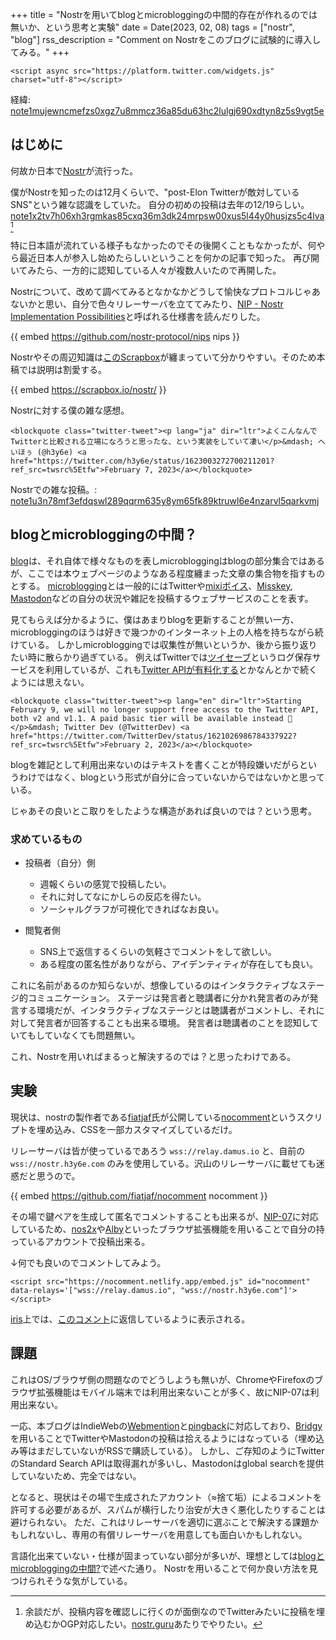 +++
title = "Nostrを用いてblogとmicrobloggingの中間的存在が作れるのでは無いか、という思考と実験"
date = Date(2023, 02, 08)
tags = ["nostr", "blog"]
rss_description = "Comment on Nostrをこのブログに試験的に導入してみる。"
+++

~~~
<script async src="https://platform.twitter.com/widgets.js" charset="utf-8"></script>
~~~

経緯: [note1mujewncmefzs0xgz7u8mmcz36a85du63hc2lulgj690xdtyn8z5s9vgt5e](https://iris.to/#/post/note1mujewncmefzs0xgz7u8mmcz36a85du63hc2lulgj690xdtyn8z5s9vgt5e)

## はじめに
何故か日本で[Nostr](https://github.com/nostr-protocol/nostr)が流行った。

僕がNostrを知ったのは12月くらいで、"post-Elon Twitterが敵対しているSNS"という雑な認識をしていた。
自分の初めの投稿は去年の12/19らしい。
[note1x2tv7h06xh3rgmkas85cxq36m3dk24mrpsw00xus5l44y0husjzs5c4lva](https://iris.to/#/post/note1x2tv7h06xh3rgmkas85cxq36m3dk24mrpsw00xus5l44y0husjzs5c4lva) [^余談]

特に日本語が流れている様子もなかったのでその後開くこともなかったが、何やら最近日本人が参入し始めたらしいということを何かの記事で知った。
再び開いてみたら、一方的に認知している人々が複数人いたので再開した。

Nostrについて、改めて調べてみるとなかなかどうして愉快なプロトコルじゃあないかと思い、自分で色々リレーサーバを立ててみたり、[NIP - Nostr Implementation Possibilities](https://github.com/nostr-protocol/nips)と呼ばれる仕様書を読んだりした。

{{ embed https://github.com/nostr-protocol/nips nips }}

Nostrやその周辺知識は[このScrapbox](https://scrapbox.io/nostr/)が纏まっていて分かりやすい。そのため本稿では説明は割愛する。

{{ embed https://scrapbox.io/nostr/ }}

Nostrに対する僕の雑な感想。

~~~
<blockquote class="twitter-tweet"><p lang="ja" dir="ltr">よくこんなんでTwitterと比較される立場になろうと思ったな、という実装をしていて凄い</p>&mdash; へいほぅ (@h3y6e) <a href="https://twitter.com/h3y6e/status/1623003272700211201?ref_src=twsrc%5Etfw">February 7, 2023</a></blockquote>
~~~

Nostrでの雑な投稿。: [note1u3n78mf3efdqswl289qqrm635y8ym65fk89ktruwl6e4nzarvl5qarkvmj](https://iris.to/#/post/note1u3n78mf3efdqswl289qqrm635y8ym65fk89ktruwl6e4nzarvl5qarkvmj)

[^余談]: 余談だが、投稿内容を確認しに行くのが面倒なのでTwitterみたいに投稿を埋め込むかOGP対応したい。[nostr.guru](https://nostr.guru)あたりでやりたい。

## blogとmicrobloggingの中間？

[blog](https://ja.wikipedia.org/wiki/%E3%83%96%E3%83%AD%E3%82%B0)は、それ自体で様々なものを表しmicrobloggingはblogの部分集合ではあるが、ここでは本ウェブページのようなある程度纏まった文章の集合物を指すものとする。
[microblogging](https://ja.wikipedia.org/wiki/%E3%83%9F%E3%83%8B%E3%83%96%E3%83%AD%E3%82%B0)とは一般的にはTwitterや[mixiボイス](https://mixi.jp/help.pl?mode=item&item=558)、[Misskey](https://misskey-hub.net/), [Mastodon](https://joinmastodon.org/)などの自分の状況や雑記を投稿するウェブサービスのことを表す。

見てもらえば分かるように、僕はあまりblogを更新することが無い一方、microbloggingのほうは好きで幾つかのインターネット上の人格を持ちながら続けている。
しかしmicrobloggingでは収集性が無いというか、後から振り返りたい時に散らかり過ぎている。
例えばTwitterでは[ツイセーブ](https://twisave.com)というログ保存サービスを利用しているが、これも[Twitter APIが有料化する](https://twitter.com/TwitterDev/status/1621026986784337922)とかなんとかで続くようには思えない。

~~~
<blockquote class="twitter-tweet"><p lang="en" dir="ltr">Starting February 9, we will no longer support free access to the Twitter API, both v2 and v1.1. A paid basic tier will be available instead 🧵</p>&mdash; Twitter Dev (@TwitterDev) <a href="https://twitter.com/TwitterDev/status/1621026986784337922?ref_src=twsrc%5Etfw">February 2, 2023</a></blockquote>
~~~

blogを雑記として利用出来ないのはテキストを書くことが特段嫌いだがらというわけではなく、blogという形式が自分に合っていないからではないかと思っている。

じゃあその良いとこ取りをしたような構造があれば良いのでは？という思考。

### 求めているもの

- 投稿者（自分）側
  - 週報くらいの感覚で投稿したい。
  - それに対してなにかしらの反応を得たい。
  - ソーシャルグラフが可視化できればなお良い。

- 閲覧者側
  - SNS上で返信するくらいの気軽さでコメントをして欲しい。
  - ある程度の匿名性がありながら、アイデンティティが存在しても良い。

これに名前があるのか知らないが、想像しているのはインタラクティブなステージ的コミュニケーション。
ステージは発言者と聴講者に分かれ発言者のみが発言する環境だが、インタラクティブなステージとは聴講者がコメントし、それに対して発言者が回答することも出来る環境。
発言者は聴講者のことを認知していてもしていなくても問題無い。

これ、Nostrを用いればまるっと解決するのでは？と思ったわけである。

## 実験

現状は、nostrの製作者である[fiatjaf](https://github.com/fiatjaf)氏が公開している[nocomment](https://github.com/fiatjaf/nocomment)というスクリプトを埋め込み、CSSを一部カスタマイズしているだけ。

リレーサーバは皆が使っているであろう `wss://relay.damus.io` と、自前の `wss://nostr.h3y6e.com` のみを使用している。沢山のリレーサーバに載せても迷惑だと思うので。

{{ embed https://github.com/fiatjaf/nocomment nocomment }}

その場で鍵ペアを生成して匿名でコメントすることも出来るが、[NIP-07](https://scrapbox.io/nostr/NIP-07)に対応しているため、[nos2x](https://github.com/fiatjaf/nos2x)や[Alby](https://getalby.com/)といったブラウザ拡張機能を用いることで自分の持っているアカウントで投稿出来る。

↓何でも良いのでコメントしてみよう。

~~~
<script src="https://nocomment.netlify.app/embed.js" id="nocomment" data-relays='["wss://relay.damus.io", "wss://nostr.h3y6e.com"]'></script>
~~~

[iris](https://iris.to)上では、[このコメント](https://iris.to/#/post/note18t79zypzf2dwlqavwd9tdyhzx38uut6jkkz393qm2r56k7fqcu7s03uj59)に返信しているように表示される。

## 課題

これはOS/ブラウザ側の問題なのでどうしようも無いが、ChromeやFirefoxのブラウザ拡張機能はモバイル端末では利用出来ないことが多く、故にNIP-07は利用出来ない。

一応、本ブログはIndieWebの[Webmention](https://indieweb.org/Webmention)と[pingback](https://indieweb.org/pingback)に対応しており、[Bridgy](https://brid.gy/)を用いることでTwitterやMastodonの投稿は拾えるようにはなっている（埋め込み等はまだしていないがRSSで購読している）。
しかし、ご存知のようにTwitterのStandard Search APIは取得漏れが多いし、Mastodonはglobal searchを提供していないため、完全ではない。

となると、現状はその場で生成されたアカウント（$\approx$捨て垢）によるコメントを許可する必要があるが、スパムが横行したり治安が大きく悪化したりすることは避けられない。
ただ、これはリレーサーバを適切に選ぶことで解決する課題かもしれないし、専用の有償リレーサーバを用意しても面白いかもしれない。

言語化出来ていない・仕様が固まっていない部分が多いが、理想としては[blogとmicrobloggingの中間?](#blogとmicrobloggingの中間)で述べた通り。
Nostrを用いることで何か良い方法を見つけられそうな気がしている。
